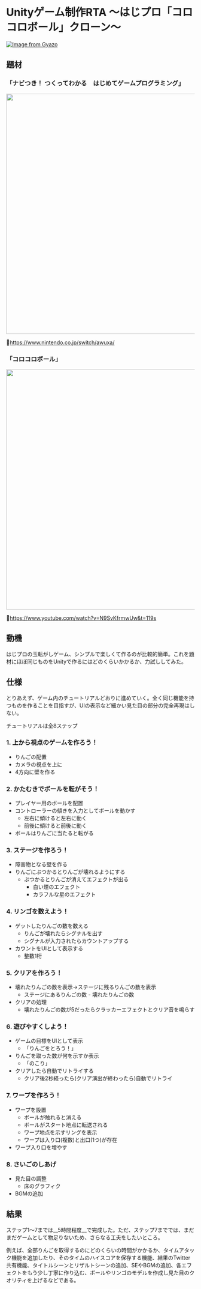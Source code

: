 # Unityゲーム制作RTA 〜はじプロ「コロコロボール」クローン〜

[![Image from Gyazo](https://i.gyazo.com/d3a2489cf39bb791666d88fb31f93dd9.gif)](https://gyazo.com/d3a2489cf39bb791666d88fb31f93dd9)

## 題材
### 「ナビつき！ つくってわかる　はじめてゲームプログラミング」
<img src="https://user-images.githubusercontent.com/40447362/128122388-736af07b-3464-4770-a475-42cf17d7425f.png" width=640>

🔗https://www.nintendo.co.jp/switch/awuxa/

### 「コロコロボール」
<img width="640" src="https://user-images.githubusercontent.com/40447362/128122638-9fd60413-f605-477e-8323-1ecde808e7d5.png">

🔗https://www.youtube.com/watch?v=N9SvKfrmwUw&t=119s

## 動機

はじプロの玉転がしゲーム、シンプルで楽しくて作るのが比較的簡単。これを題材にほぼ同じものをUnityで作るにはどのくらいかかるか、力試ししてみた。



## 仕様

とりあえず、ゲーム内のチュートリアルどおりに進めていく。全く同じ機能を持つものを作ることを目指すが、UIの表示など細かい見た目の部分の完全再現はしない。

チュートリアルは全8ステップ

### 1. 上から視点のゲームを作ろう！

- りんごの配置
- カメラの視点を上に
- 4方向に壁を作る



### 2. かたむきでボールを転がそう！

- プレイヤー用のボールを配置
- コントローラーの傾きを入力としてボールを動かす
  - 左右に傾けると左右に動く
  - 前後に傾けると前後に動く
- ボールはりんごに当たると転がる



### 3. ステージを作ろう！

- 障害物となる壁を作る
- りんごにぶつかるとりんごが壊れるようにする
  - ぶつかるとりんごが消えてエフェクトが出る
    - 白い煙のエフェクト
    - カラフルな星のエフェクト



### 4. リンゴを数えよう！

- ゲットしたりんごの数を数える
  - りんごが壊れたらシグナルを出す
  - シグナルが入力されたらカウントアップする
- カウントをUIとして表示する
  - 整数1桁



### 5. クリアを作ろう！

- 壊れたりんごの数を表示→ステージに残るりんごの数を表示
  - ステージにあるりんごの数 - 壊れたりんごの数
- クリアの処理
  - 壊れたりんごの数が5だったらクラッカーエフェクトとクリア音を鳴らす



### 6. 遊びやすくしよう！

- ゲームの目標をUIとして表示
  - 「りんごをとろう！」
- りんごを取った数が何を示すか表示
  - 「のこり」
- クリアしたら自動でリトライする
  - クリア後2秒経ったら(クリア演出が終わったら)自動でリトライ



### 7. ワープを作ろう！

- ワープを設置
  - ボールが触れると消える
  - ボールがスタート地点に転送される
  - ワープ地点を示すリングを表示
  - ワープは入り口(複数)と出口(1つ)が存在
- ワープ入り口を増やす



### 8. さいごのしあげ

- 見た目の調整
  - 床のグラフィク
- BGMの追加


## 結果
ステップ1〜7までは__5時間程度__で完成した。ただ、ステップ7まででは、まだまだゲームとして物足りないため、さらなる工夫をしたいところ。

例えば、全部りんごを取得するのにどのくらいの時間がかかるか、タイムアタック機能を追加したり、そのタイムのハイスコアを保存する機能、結果のTwitter共有機能、タイトルシーンとリザルトシーンの追加、SEやBGMの追加、各エフェクトをもう少し丁寧に作り込む、ボールやリンゴのモデルを作成し見た目のクオリティを上げるなどである。



